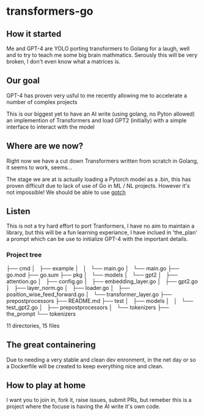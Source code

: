 # transformers-go

## How it started
Me and GPT-4 are YOLO porting transformers to Golang for a laugh, well and to try to teach me some big brain mathmatics.
Serously this will be very broken, I don't even know what a matrices is.

## Our goal
GPT-4 has proven very usful to me recently allowing me to accelerate a number of complex projects 

This is our biggest yet to have an AI write (using golang, no Pyton allowed) an implemention of Transformers and load GPT2 (initially) with a simple interface to interact with the model

## Where are we now?

Right now we have a cut down Transformers written from scratch in Golang, it seems to work, seems...

The stage we are at is actually loading a Pytorch model as a .bin, this has proven difficult due to lack of use of Go in ML / NL projects. However it's not impossible! We should be able to use [gotch](https://github.com/sugarme/gotch)

## Listen

This is not a try hard effort to port Tranformers, I have no aim to maintain a library, but this will be a fun learning experiance, I have inclued in 'the_plan' a prompt which can be use to initialize GPT-4 with the important details.

### Project tree

├── cmd
│   ├── example
│   │   └── main.go
│   └── main.go
├── go.mod
├── go.sum
├── pkg
│   └── models
│       └── gpt2
│           ├── attention.go
│           ├── config.go
│           ├── embedding_layer.go
│           ├── gpt2.go
│           ├── layer_norm.go
│           ├── loader.go
│           ├── position_wise_feed_forward.go
│           └── transformer_layer.go
├── prepostprocessors
├── README.md
├── test
│   ├── models
│   │   └── test_gpt2.go
│   ├── prepostprocessors
│   └── tokenizers
├── the_prompt
└── tokenizers

11 directories, 15 files

## The great containering

Due to needing a very stable and clean dev enronment, in the net day or so a Dockerfile will be created to keep everything nice and clean.

## How to play at home

I want you to join in, fork it, raise issues, submit PRs, but remeber this is a project where the focuse is having the AI write it's own code.
